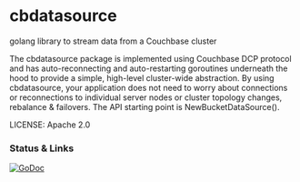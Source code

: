 cbdatasource
============

golang library to stream data from a Couchbase cluster

The cbdatasource package is implemented using Couchbase DCP protocol
and has auto-reconnecting and auto-restarting goroutines underneath
the hood to provide a simple, high-level cluster-wide abstraction.  By
using cbdatasource, your application does not need to worry about
connections or reconnections to individual server nodes or cluster
topology changes, rebalance & failovers.  The API starting point is
NewBucketDataSource().

LICENSE: Apache 2.0

### Status & Links

[![GoDoc](https://godoc.org/github.com/adamliesko/go-couchbase/cbdatasource?status.svg)](https://godoc.org/github.com/steveyen/cbdatasource)
